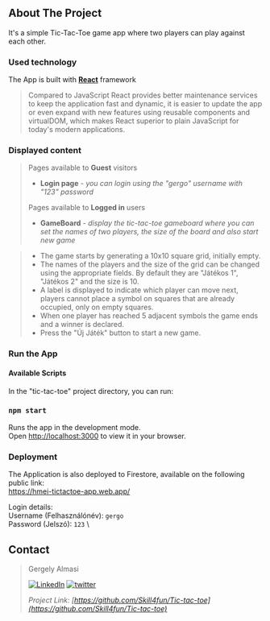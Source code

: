 <!-- ABOUT THE PROJECT -->
## About The Project

It's a simple Tic-Tac-Toe game app where two players can play against each other.

### Used technology
The App is built with **[React](https://reactjs.org/)** framework
>
>Compared to JavaScript React provides better maintenance services  to keep the application fast and dynamic, it is easier to update the app or even expand with new features using reusable components and virtualDOM, which makes React superior to plain JavaScript for today's modern applications.

### Displayed content
>Pages available to **Guest** visitors
>* **Login page** - _you can login using the "gergo" username with "123" password_
>
>Pages available to **Logged in** users
>* **GameBoard** - _display the tic-tac-toe gameboard where you can set the names of two players, the size of the board and also start new game_  

> * The game starts by generating a 10x10 square grid, initially empty.
> * The names of the players and the size of the grid can be changed using the appropriate fields. By default they are "Játékos 1", "Játékos 2" and the size is 10.
> * A label is displayed to indicate which player can move next, players cannot place a symbol on squares that are already occupied, only on empty squares.
> * When one player has reached 5 adjacent symbols the game ends and a winner is declared.
> * Press the "Új Játék" button to start a new game.

<!-- CONFIGURATION -->
### Run the App

#### Available Scripts

In the "tic-tac-toe" project directory, you can run:

### `npm start`

Runs the app in the development mode.\
Open [http://localhost:3000](http://localhost:3000) to view it in your browser.


### Deployment

The Application is also deployed to Firestore, available on the following public link:\
https://hmei-tictactoe-app.web.app/

Login details:\
Username (Felhasználónév): `gergo` \
Password (Jelszó): `123` \

<!-- CONTACT -->
## Contact

>Gergely Almasi 
>
>[![LinkedIn][linkedin-shield]][linkedin-url] [![twitter][twitter-shield]][twitter-url] 
>
>_Project Link: [https://github.com/Skill4fun/Tic-tac-toe](https://github.com/Skill4fun/Tic-tac-toe)_  
>
>

<!-- MARKDOWN LINKS & IMAGES -->
[linkedin-shield]: https://img.shields.io/badge/-LinkedIn-black.svg?style=logo=linkedin&colorB=0092cc
[linkedin-url]: https://linkedin.com/in/gergo-almasi
[product-screenshot]: images/screenshot.png
[twitter-shield]: https://img.shields.io/twitter/url?style=social&url=https%3A%2F%2Ftwitter.com%2F
[twitter-url]: https://twitter.com/Skill4fun_